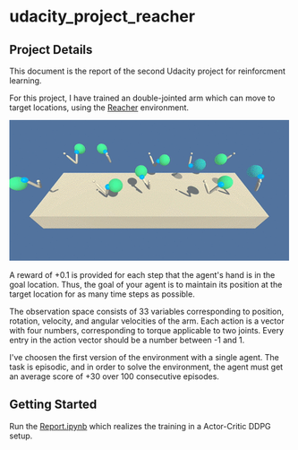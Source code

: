 # udacity_project_reacher

## Project Details

This document is the report of the second Udacity project for reinforcment learning. 

For this project, I have trained an double-jointed arm which can move to target locations, using the [Reacher](https://github.com/Unity-Technologies/ml-agents/blob/master/docs/Learning-Environment-Examples.md#reacher) environment.

![example reacher](images/reacher.gif)

A reward of +0.1 is provided for each step that the agent's hand is in the goal location.
Thus, the goal of your agent is to maintain its position at the target location for as many time steps as possible.

The observation space consists of 33 variables corresponding to position, rotation, velocity, and angular velocities of the arm.
Each action is a vector with four numbers, corresponding to torque applicable to two joints.
Every entry in the action vector should be a number between -1 and 1.

I've choosen the first version of the environment with a single agent.
The task is episodic, and in order to solve the environment, the agent must get an average score of +30 over 100 consecutive episodes.

## Getting Started

Run the [Report.ipynb](Report.ipynb) which realizes the training in a Actor-Critic DDPG setup.

